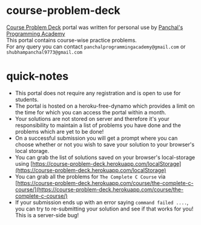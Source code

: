 # course-problem-deck
[Course Problem Deck](http://course-problem-deck.herokuapp.com/) portal was written for personal use by [Panchal's Programming Academy](https://panchalprogrammingacademy.herokuapp.com)  
This portal contains course-wise practice problems.  
For any query you can contact `panchalprogrammingacademy@gmail.com` or `shubhampanchal9773@gmail.com`  

# quick-notes
- This portal does not require any registration and is open to use for students.  
- The portal is hosted on a heroku-free-dynamo which provides a limit on the time for which you can access the portal within a month.  
- Your solutions are not stored on server and therefore it's your responsibility to maintain a list of problems you have done and the problems which are yet to be done!  
- On a successful submission you will get a prompt where you can choose whether or not you wish to save your solution to your browser's local storage.  
- You can grab the list of solutions saved on your browser's local-storage using [https://course-problem-deck.herokuapp.com/localStorage](https://course-problem-deck.herokuapp.com/localStorage)  
- You can grab all the problems for `The Complete C Course` via [https://course-problem-deck.herokuapp.com/course/the-complete-c-course/](https://course-problem-deck.herokuapp.com/course/the-complete-c-course/)  
- If your submission ends up with an error saying `command failed ....`, you can try to re-submitting your solution and see if that works for you! This is a server-side bug!
